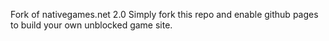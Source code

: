 Fork of nativegames.net 2.0
Simply fork this repo and enable github pages to build your own unblocked game site.

